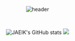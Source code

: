 <div align=center>
<br>
  
![header](https://capsule-render.vercel.app/api?type=rect&text=JAEIK%20JEONG&fontAlign=50&fontAlignY=35&fontSize=40&desc=안녕하세요.%20웹%20백엔드%20개발자%20정재익%20입니다!&descAlignY=70&descAlign=50&theme=radical)

<br>

![JAEIK's GitHub stats](https://github-readme-stats.vercel.app/api?username=JEONGJAEIK&show_icons=true&theme=radical)
<img src="https://github-readme-stats.vercel.app/api/top-langs/?username=Kimclick&layout=compact&theme=apprentice"/>

<br>
